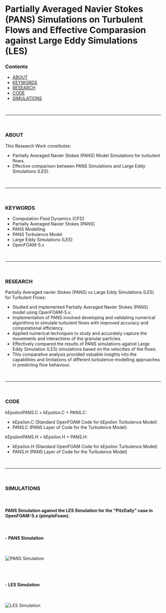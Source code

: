 # Partially Averaged Navier Stokes (PANS) Simulations on Turbulent Flows and Effective Comparasion against Large Eddy Simulations (LES)

### Contents
- [ABOUT](#about)
- [KEYWORDS](#keywords)
- [RESEARCH](#research)
- [CODE](#code)
- [SIMULATIONS](#simulations)

<br>
<hr>
<br>

### ABOUT

This Research Work constitutes:
- Partially Averaged Navier Stokes (PANS) Model Simulations for turbulent flows.
- Effective comparison between PANS Simulations and Large Eddy Simulations (LES).

<br>
<hr>
<br>

### KEYWORDS

- Computation Fluid Dynamics (CFD)
- Partially Averaged Navier Stokes (PANS)
- PANS Modelling
- PANS Turbulence Model
- Large Eddy Simulations (LES)
- OpenFOAM-5.x

<br>
<hr>
<br>

### RESEARCH

Partially Averaged navier Stokes (PANS) vs Large Eddy Simulations (LES) for Turbulent Flows:
- Studied and implemented Partially Averaged Navier Stokes (PANS) model using OpenFOAM-5.x.
- Implementation of PANS involved developing and validating numerical algorithms to simulate turbulent flows with improved accuracy and computational efficiency.
- Applied numerical techniques to study and accurately capture the movements and interactions of the granular particles.
- Effectively compared the results of PANS simulations against Large Eddy Simulation (LES) simulations based on the velocities of the flows.
- This comparative analysis provided valuable insights into the capabilities and limitations of different turbulence modelling approaches in predicting flow behaviour.

<br>
<hr>
<br>

### CODE

kEpsilonPANS.C = kEpsilon.C + PANS.C:
- kEpsilon.C (Standard OpenFOAM Code for kEpsilon Turbulence Model)
- PANS.C (PANS Layer of Code for the Turbulence Model)

kEpsilonPANS.H = kEpsilon.H + PANS.H:
- kEpsilon.H (Standard OpenFOAM Code for kEpsilon Turbulence Model)
- PANS.H (PANS Layer of Code for the Turbulence Model)

<br>
<hr>
<br>

### SIMULATIONS

<br>

#### PANS Simulation against the LES Simulation for the "PitzDaily" case in OpenFOAM-5.x (pimpleFoam).

<br>

#### - PANS Simulation
<br>

![PANS Simulation](https://github.com/user-attachments/assets/c17eeaf4-65ae-4dc1-945b-8019f4d270ac)

<br>
<br>

#### - LES Simulation
<br>

![LES Simulation](https://github.com/user-attachments/assets/04102345-121e-4395-8798-a27e47b5a49a)

